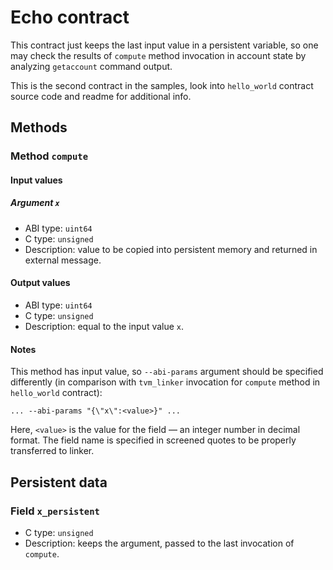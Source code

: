 # Echo contract

This contract just keeps the last input value in a persistent variable,
so one may check the results of `compute` method invocation in account
state by analyzing `getaccount` command output.

This is the second contract in the samples, look into `hello_world`
contract source code and readme for additional info.

## Methods

### Method `compute`
#### Input values
##### Argument `x`
* ABI type: `uint64`
* C type: `unsigned`
* Description: value to be copied into persistent memory and
returned in external message.

#### Output values
* ABI type: `uint64`
* C type: `unsigned`
* Description: equal to the input value `x`.

#### Notes
This method has input value, so `--abi-params` argument should be specified
differently (in comparison with `tvm_linker` invocation for `compute` method
in `hello_world` contract):

    ... --abi-params "{\"x\":<value>}" ...

Here, `<value>` is the value for the field — an integer number in decimal format.
The field name is specified in screened quotes to be properly transferred to linker.

## Persistent data
### Field `x_persistent`
* C type: `unsigned`
* Description: keeps the argument, passed to the last
invocation of `compute`.
